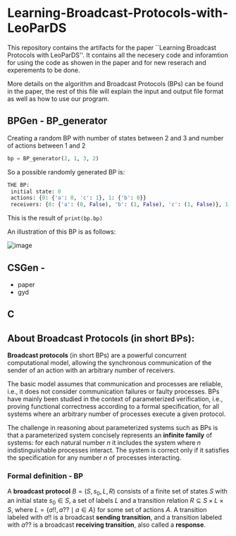 # Learning-Broadcast-Protocols-with-LeoParDS

This repository contains the artifacts for the paper ``Learning Broadcast Protocols with LeoParDS''.
It contains all the necesery code and inforamtion for using the code as showen in the paper and for new reserach and experements to be done.

More details on the algorithm and Broadcast Protocols (BPs) can be found in the paper, the rest of this file will explain the input and output file format as well as how to use our program.

## BPGen - BP_generator
  Creating a random BP with number of states between 2 and 3 and number of actions between 1 and 2
  
  ```python
  bp = BP_generator(2, 1, 3, 2)
  ```

So a possible randomly generated BP is:
```python
THE BP:
 initial state: 0
 actions: {0: {'a': 0, 'c': 1}, 1: {'b': 0}}
 receivers: {0: {'a': (0, False), 'b': (1, False), 'c': (1, False)}, 1: {'a': (1, False), 'b': (1, False), 'c': (0, False)}}
  ```
This is the result of ```print(bp.bp)```

An illustration of this BP is as follows:

![image](https://github.com/Noa-Izsak/Learning-Broadcast-Protocols-with-LeoParDS/assets/62952579/73fc305e-f98f-48fb-a27e-2959d976b1da)

## CSGen - 
- paper
- gyd

## C



## About Broadcast Protocols (in short BPs):

**Broadcast protocols** (in short BPs) are a powerful concurrent computational model, allowing the synchronous communication of the sender of an action with an arbitrary number of receivers. 

The basic model assumes that communication and processes are reliable, i.e., it does not consider communication failures or faulty processes.
BPs have mainly been studied in the context of parameterized verification, i.e., 
proving functional correctness according to a formal specification, for all systems where an arbitrary number of processes execute a given protocol.


The challenge in reasoning about parameterized systems such as BPs is that a parameterized system concisely represents an **infinite family** of systems: for each natural number $n$ it includes the system where $n$ indistinguishable
processes interact. 
The system is correct only if it satisfies the specification for any number $n$ of processes interacting.

### Formal definition - BP

A **broadcast protocol** $B=(S,s_0,L,R)$ consists of a finite set of states $S$ with an initial state $s_0 \in S$, a set of labels $L$
and a transition relation $R\subseteq S \times L \times S$, where $L = \{a!!, a?? \mid a \in A\}$ for some set of actions $A$. A transition labeled with $a!!$ is a broadcast **sending  transition**, and a transition labeled with $a??$ is a broadcast **receiving transition**, also called a **response**.

